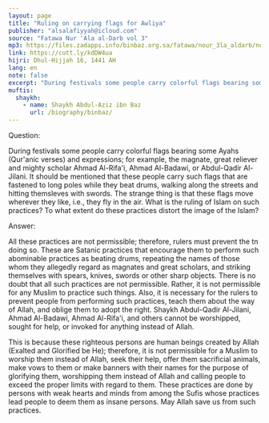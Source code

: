 ```yaml
---
layout: page
title: "Ruling on carrying flags for Awliya"
publisher: "alsalafiyyah@icloud.com"
source: "Fatawa Nur 'Ala al-Darb vol 3"
mp3: https://files.zadapps.info/binbaz.org.sa/fatawa/nour_3la_aldarb/nour_926/nour_92603.mp3
link: https://cutt.ly/kdDW4ua
hijri: Dhul-Hijjah 16, 1441 AH
lang: en
note: false
excerpt: "During festivals some people carry colorful flags bearing some Ayahs (Qur'anic verses) and expressions; for example, the magnate, great reliever and mighty scholar Ahmad Al-Rifa'i, Ahmad Al-Badawi, or Abdul-Qadir Al-Jilani."
muftis:
  shaykh: 
    - name: Shaykh Abdul-Aziz ibn Baz
      url: /biography/binbaz/
---
```


Question:

During festivals some people carry colorful flags bearing some Ayahs (Qur'anic verses) and expressions; for example, the magnate, great reliever and mighty scholar Ahmad Al-Rifa'i, Ahmad Al-Badawi, or Abdul-Qadir Al-Jilani. It should be mentioned that these people carry such flags that are fastened to long poles while they beat drums, walking along the streets and hitting themsleves with swords. The strange thing is that these flags move wherever they like, i.e., they fly in the air. What is the ruling of Islam on such practices? To what extent do these practices distort the image of the Islam? 

Answer:

All these practices are not permissible; therefore, rulers must prevent the tn doing so. These are Satanic practices that encourage them to perform such abominable practices as beating drums, repeating the names of those whom they allegedly regard as magnates and great scholars, and striking themselves with spears, knives, swords or other sharp objects. There is no doubt that all such practices are not permissible. Rather, it is not permissible for any Muslim to practice such things. Also, it is necessary for the rulers to prevent people from performing such practices, teach them about the way of Allah, and oblige them to adopt the right. Shaykh Abdul-Qadir Al-Jilani, Ahmad Al-Badawi, Ahmad Al-Rifa'i, and others cannot be worshipped, sought for help, or invoked for anything instead of Allah. 

This is because these righteous persons are human beings created by Allah (Exalted and Glorified be He); therefore, it is not permissible for a Muslim to worship them instead of Allah, seek their help, offer them sacrificial animals, make vows to them or make banners with their names for the purpose of glorifying them, worshipping them instead of Allah and calling people to exceed the proper limits with regard to them. These practices are done by persons with weak hearts and minds from among the Sufis whose practices lead people to deem them as insane persons. May Allah save us from such practices. 


